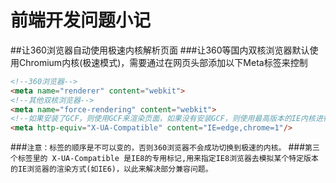 # 前端开发问题小记

##让360浏览器自动使用极速内核解析页面
###让360等国内双核浏览器默认使用Chromium内核(极速模式)，需要通过在网页头部添加以下Meta标签来控制
```html
<!--360浏览器-->
<meta name="renderer" content="webkit">
<!--其他双核浏览器-->
<meta name="force-rendering" content="webkit">
<!--如果安装了GCF，则使用GCF来渲染页面，如果没有安装GCF，则使用最高版本的IE内核进行渲染。-->
<meta http-equiv="X-UA-Compatible" content="IE=edge,chrome=1"/>
```
###`注意：标签的顺序是不可以变的，否则360浏览器不会成功切换到极速的内核。`
###`第三个标签里的 X-UA-Compatible 是IE8的专用标记,用来指定IE8浏览器去模拟某个特定版本的IE浏览器的渲染方式(如IE6)，以此来解决部分兼容问题。`
